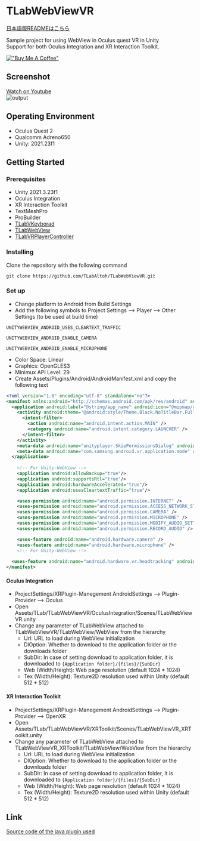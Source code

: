 # TLabWebViewVR

[日本語版READMEはこちら](README-ja.md)

Sample project for using WebView in Oculus quest VR in Unity  
Support for both Oculus Integration and XR Interaction Toolkit.

[!["Buy Me A Coffee"](https://www.buymeacoffee.com/assets/img/custom_images/orange_img.png)](https://www.buymeacoffee.com/tlabaltoh)

## Screenshot  
[Watch on Youtube](https://youtu.be/q3swlSP1mRg)  
![output](Media/tlab-webview-vr.gif)

## Operating Environment
- Oculus Quest 2
- Qualcomm Adreno650
- Unity: 2021.23f1

## Getting Started
### Prerequisites
- Unity 2021.3.23f1  
- Oculus Integration
- XR Interaction Toolkit
- TextMeshPro
- ProBuilder
- [TLabVKeyborad](https://github.com/TLabAltoh/TLabVKeyborad)
- [TLabWebView](https://github.com/TLabAltoh/TLabWebView)
- [TLabVRPlayerController](https://github.com/TLabAltoh/TLabVRPlayerController)

### Installing
Clone the repository with the following command
```
git clone https://github.com/TLabAltoh/TLabWebViewVR.git
```

### Set up
- Change platform to Android from Build Settings  
- Add the following symbols to Project Settings --> Player --> Other Settings (to be used at build time)  
```
UNITYWEBVIEW_ANDROID_USES_CLEARTEXT_TRAFFIC
```
```
UNITYWEBVIEW_ANDROID_ENABLE_CAMERA
```
```
UNITYWEBVIEW_ANDROID_ENABLE_MICROPHONE
```
- Color Space: Linear
- Graphics: OpenGLES3
- Minimux API Level: 29 
- Create Assets/Plugins/Android/AndroidManifest.xml and copy the following text
```xml
<?xml version="1.0" encoding="utf-8" standalone="no"?>
<manifest xmlns:android="http://schemas.android.com/apk/res/android" android:installLocation="auto">
  <application android:label="@string/app_name" android:icon="@mipmap/app_icon" android:allowBackup="false">
    <activity android:theme="@android:style/Theme.Black.NoTitleBar.Fullscreen" android:configChanges="locale|fontScale|keyboard|keyboardHidden|mcc|mnc|navigation|orientation|screenLayout|screenSize|smallestScreenSize|touchscreen|uiMode" android:launchMode="singleTask" android:name="com.unity3d.player.UnityPlayerActivity" android:excludeFromRecents="true">
      <intent-filter>
        <action android:name="android.intent.action.MAIN" />
        <category android:name="android.intent.category.LAUNCHER" />
      </intent-filter>
    </activity>
    <meta-data android:name="unityplayer.SkipPermissionsDialog" android:value="false" />
    <meta-data android:name="com.samsung.android.vr.application.mode" android:value="vr_only" />
  </application>
	
    <!-- For Unity-WebView -->
    <application android:allowBackup="true"/>
    <application android:supportsRtl="true"/>
    <application android:hardwareAccelerated="true"/>
    <application android:usesCleartextTraffic="true"/>

    <uses-permission android:name="android.permission.INTERNET" />
    <uses-permission android:name="android.permission.ACCESS_NETWORK_STATE"/>
    <uses-permission android:name="android.permission.CAMERA" />
    <uses-permission android:name="android.permission.MICROPHONE" />
    <uses-permission android:name="android.permission.MODIFY_AUDIO_SETTINGS" />
    <uses-permission android:name="android.permission.RECORD_AUDIO" />

    <uses-feature android:name="android.hardware.camera" />
    <uses-feature android:name="android.hardware.microphone" />
    <!-- For Unity-WebView -->
	
  <uses-feature android:name="android.hardware.vr.headtracking" android:version="1" android:required="true" />
</manifest>
```
#### Oculus Integration
- ProjectSettings/XRPlugin-Manegement  AndroidSettings --> Plugin-Provider --> Oculus
- Open Assets/TLab/TLabWebViewVR/OculusIntegration/Scenes/TLabWebViewVR.unity
- Change any parameter of TLabWebView attached to TLabWebViewVR/TLabWebView/WebView from the hierarchy
	- Url: URL to load during WebView initialization  
	- DlOption: Whether to download to the application folder or the downloads folder  
	- SubDir: In case of setting download to application folder, it is downloaded to ```{Application folder}/{files}/{SubDir}```  
	- Web (Width/Height):  Web page resolution (default 1024 * 1024)  
	- Tex (Width/Height): Texture2D resolution used within Unity (default 512 * 512)  

#### XR Interaction Toolkit
- ProjectSettings/XRPlugin-Manegement  AndroidSettings --> Plugin-Provider --> OpenXR
- Open Assets/TLab/TLabWebViewVR/XRToolkit/Scenes/TLabWebViewVR_XRToolkit.unity
- Change any parameter of TLabWebView attached to TLabWebViewVR_XRToolkit/TLabWebView/WebView from the hierarchy
	- Url: URL to load during WebView initialization  
	- DlOption: Whether to download to the application folder or the downloads folder  
	- SubDir: In case of setting download to application folder, it is downloaded to ```{Application folder}/{files}/{SubDir}```  
	- Web (Width/Height):  Web page resolution (default 1024 * 1024)  
	- Tex (Width/Height): Texture2D resolution used within Unity (default 512 * 512)  

## Link
[Source code of the java plugin used](https://github.com/TLabAltoh/TLabWebViewPlugin)
